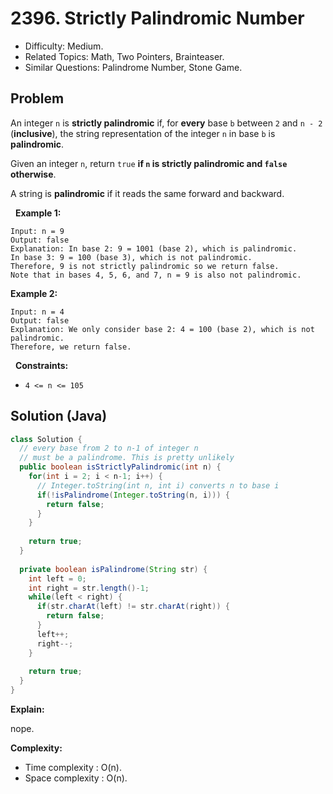# 2396. Strictly Palindromic Number

- Difficulty: Medium.
- Related Topics: Math, Two Pointers, Brainteaser.
- Similar Questions: Palindrome Number, Stone Game.

## Problem

An integer ```n``` is **strictly palindromic** if, for **every** base ```b``` between ```2``` and ```n - 2``` (**inclusive**), the string representation of the integer ```n``` in base ```b``` is **palindromic**.

Given an integer ```n```, return ```true``` **if **```n```** is **strictly palindromic** and **```false```** otherwise**.

A string is **palindromic** if it reads the same forward and backward.

 
**Example 1:**

```
Input: n = 9
Output: false
Explanation: In base 2: 9 = 1001 (base 2), which is palindromic.
In base 3: 9 = 100 (base 3), which is not palindromic.
Therefore, 9 is not strictly palindromic so we return false.
Note that in bases 4, 5, 6, and 7, n = 9 is also not palindromic.
```

**Example 2:**

```
Input: n = 4
Output: false
Explanation: We only consider base 2: 4 = 100 (base 2), which is not palindromic.
Therefore, we return false.

```

 
**Constraints:**


	
- ```4 <= n <= 105```



## Solution (Java)

```java
class Solution {
  // every base from 2 to n-1 of integer n
  // must be a palindrome. This is pretty unlikely
  public boolean isStrictlyPalindromic(int n) {
    for(int i = 2; i < n-1; i++) {
      // Integer.toString(int n, int i) converts n to base i
      if(!isPalindrome(Integer.toString(n, i))) {
        return false;
      }
    }
    
    return true;
  }
  
  private boolean isPalindrome(String str) {
    int left = 0;
    int right = str.length()-1;
    while(left < right) {
      if(str.charAt(left) != str.charAt(right)) {
        return false;
      }
      left++;
      right--;
    }
    
    return true;
  }
}
```

**Explain:**

nope.

**Complexity:**

* Time complexity : O(n).
* Space complexity : O(n).
